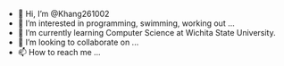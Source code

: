 - 👋 Hi, I’m @Khang261002
- 👀 I’m interested in programming, swimming, working out ...
- 🌱 I’m currently learning Computer Science at Wichita State University.
- 💞️ I’m looking to collaborate on ...
- 📫 How to reach me ...

<!---
Khang261002/Khang261002 is a ✨ special ✨ repository because its `README.md` (this file) appears on your GitHub profile.
You can click the Preview link to take a look at your changes.
--->
